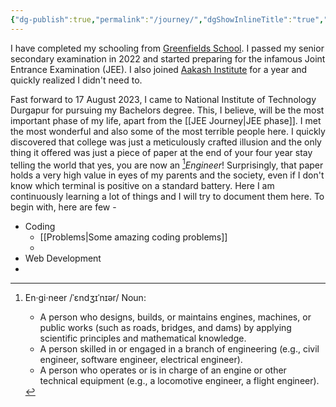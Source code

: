 ```yaml
---
{"dg-publish":true,"permalink":"/journey/","dgShowInlineTitle":"true","noteIcon":"3"}
---
```


I have completed my schooling from [Greenfields School](https://greenfieldsschool.org.in/). I passed my senior secondary examination in 2022 and started preparing for the infamous Joint Entrance Examination (JEE). I also joined [Aakash Institute](https://www.aakash.ac.in/) for a year and quickly realized I didn't need to. 

Fast forward to 17 August 2023, I came to National Institute of Technology Durgapur for pursuing my Bachelors degree. This, I believe, will be the most important phase of my life, apart from the [[JEE Journey\|JEE phase]]. I met the most wonderful and also some of the most terrible people here. 
I quickly discovered that college was just a meticulously crafted illusion and the only thing it offered was just a piece of paper at the end of your four year stay telling the world that yes, you are now an [^1]*Engineer*! Surprisingly, that paper holds a very high value in eyes of my parents and the society, even if I don't know which terminal is positive on a standard battery.
Here I am continuously learning a lot of things and I will try to document them here. To begin with, here are few - 

- Coding
	- [[Problems\|Some amazing coding problems]]
	- 
- Web Development
- 

[^1]: En·gi·neer /ˈɛndʒɪˈnɪər/
	Noun:
	- A person who designs, builds, or maintains engines, machines, or public works (such as roads, bridges, and dams) by applying scientific principles and mathematical knowledge.
	- A person skilled in or engaged in a branch of engineering (e.g., civil engineer, software engineer, electrical engineer).
	- A person who operates or is in charge of an engine or other technical equipment (e.g., a locomotive engineer, a flight engineer).
